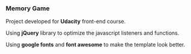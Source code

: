 ### Memory Game

Project developed for **Udacity** front-end course.

Using **jQuery** library to optimize the javascript listeners and functions.

Using **google fonts** and **font awesome** to make the template look better.
